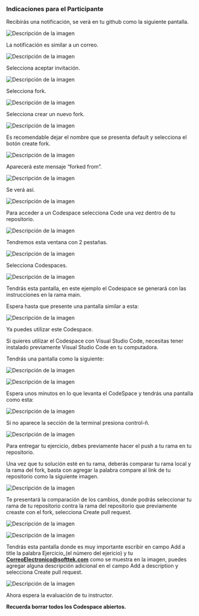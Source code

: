 ### Indicaciones para el Participante
Recibirás una notificación, se verá en tu github como la siguiente pantalla.

![Descripción de la imagen](../Imagenes/imagenes/Img6.png)

La notificación es similar a un correo.

![Descripción de la imagen](../Imagenes/imagenes/Img7.png)

Selecciona aceptar invitación.

![Descripción de la imagen](../Imagenes/imagenes/Img8.png)

Selecciona fork.

![Descripción de la imagen](../Imagenes/imagenes/Img9.png)

Selecciona crear un nuevo fork.

![Descripción de la imagen](../Imagenes/imagenes/Img10.png)

Es recomendable dejar el nombre que se presenta default y selecciona el botón create fork.

![Descripción de la imagen](../Imagenes/imagenes/Img11.png)

Aparecerá este mensaje “forked from”.

![Descripción de la imagen](../Imagenes/imagenes/Img12.png)

Se verá así.

![Descripción de la imagen](../Imagenes/imagenes/Img13.png)

Para acceder a un Codespace selecciona Code una vez dentro de tu repositorio.

![Descripción de la imagen](../Imagenes/imagenes/Img14.png)

Tendremos esta ventana con 2 pestañas.

![Descripción de la imagen](../Imagenes/imagenes/Img15.png)

Selecciona Codespaces.

![Descripción de la imagen](../Imagenes/imagenes/Img16.png)

Tendrás esta pantalla, en este ejemplo el Codespace se generará con las instrucciones en la rama main. 

Espera hasta que presente una pantalla similar a esta:

![Descripción de la imagen](../Imagenes/imagenes/Img17.png)

Ya puedes utilizar este Codespace.

Si quieres utilizar el Codespace con Visual Studio Code, necesitas tener instalado previamente Visual Studio Code en tu computadora.

Tendrás una pantalla como la siguiente:

![Descripción de la imagen](../Imagenes/imagenes/Img18.png)

![Descripción de la imagen](../Imagenes/imagenes/Img19.png)

Espera unos minutos en lo que levanta el CodeSpace y tendrás una pantalla como esta:

![Descripción de la imagen](../Imagenes/imagenes/Img20.png)

Si no aparece la sección de la terminal presiona control-ñ.

![Descripción de la imagen](../Imagenes/imagenes/Img21.png)

Para entregar tu ejercicio, debes previamente hacer el push a tu rama en tu repositorio.


Una vez que tu solución esté en tu rama, deberás comparar tu rama local y la rama del fork, basta con agregar la palabra compare al link de tu repositorio como la siguiente imagen.

![Descripción de la imagen](../Imagenes/imagenes/Img27.png)


Te presentará la comparación de los cambios, donde podrás seleccionar tu rama de tu repositorio contra la rama del repositorio que previamente creaste con el fork, selecciona Create pull request.

![Descripción de la imagen](../Imagenes/imagenes/Img28.png)

![Descripción de la imagen](../Imagenes/imagenes/Img27_1.png)

Tendrás esta pantalla donde es muy importante escribir en campo Add a title la palabra Ejercicio_(el número del ejericio) y tu **CorreoElectronico@softtek.com** como se muestra en la imagen, puedes agregar alguna descripción adicional en el campo Add a description y selecciona Create pull request.

![Descripción de la imagen](../Imagenes/imagenes/Img29.png)

Ahora espera la evaluación de tu instructor.

**Recuerda borrar todos los Codespace abiertos.**










